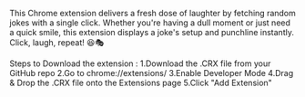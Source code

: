 This Chrome extension delivers a fresh dose of laughter by fetching random jokes with a single click.
Whether you're having a dull moment or just need a quick smile, this extension displays a joke's setup and punchline instantly.
Click, laugh, repeat! 😆🎭


Steps to Download the extension : 
1.Download the .CRX file from your GitHub repo
2.Go to chrome://extensions/
3.Enable Developer Mode
4.Drag & Drop the .CRX file onto the Extensions page
5.Click "Add Extension"
